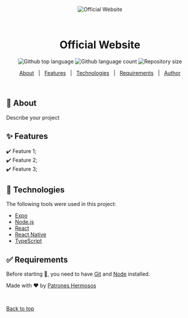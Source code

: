 <div align="center" id="top"> 
  <img src="./.github/app.gif" alt="Official Website" />

  &#xa0;

  <!-- <a href="https://officialwebsite.netlify.app">Demo</a> -->
</div>

<h1 align="center">Official Website</h1>

<p align="center">
  <img alt="Github top language" src="https://img.shields.io/github/languages/top/patroneshermosos-oficial/official-website?color=56BEB8">

  <img alt="Github language count" src="https://img.shields.io/github/languages/count/patroneshermosos-oficial/official-website?color=56BEB8">

  <img alt="Repository size" src="https://img.shields.io/github/repo-size/patroneshermosos-oficial/official-website?color=56BEB8">

  <!-- <img alt="Github issues" src="https://img.shields.io/github/issues/patroneshermosos-oficial/official-website?color=56BEB8" /> -->

  <!-- <img alt="Github forks" src="https://img.shields.io/github/forks/patroneshermosos-oficial/official-website?color=56BEB8" /> -->

  <!-- <img alt="Github stars" src="https://img.shields.io/github/stars/patroneshermosos-oficial/official-website?color=56BEB8" /> -->
</p>

<!-- Status -->

<!-- <h4 align="center"> 
	🚧  Official Website 🚀 Under construction...  🚧
</h4> 

<hr> -->

<p align="center">
  <a href="#dart-about">About</a> &#xa0; | &#xa0; 
  <a href="#sparkles-features">Features</a> &#xa0; | &#xa0;
  <a href="#rocket-technologies">Technologies</a> &#xa0; | &#xa0;
  <a href="#white_check_mark-requirements">Requirements</a> &#xa0; | &#xa0;
  <a href="https://github.com/patroneshermosos-oficial" target="_blank">Author</a>
</p>

<br>

## :dart: About ##

Describe your project

## :sparkles: Features ##

:heavy_check_mark: Feature 1;\
:heavy_check_mark: Feature 2;\
:heavy_check_mark: Feature 3;

## :rocket: Technologies ##

The following tools were used in this project:

- [Expo](https://expo.io/)
- [Node.js](https://nodejs.org/en/)
- [React](https://pt-br.reactjs.org/)
- [React Native](https://reactnative.dev/)
- [TypeScript](https://www.typescriptlang.org/)

## :white_check_mark: Requirements ##

Before starting :checkered_flag:, you need to have [Git](https://git-scm.com) and [Node](https://nodejs.org/en/) installed.



Made with :heart: by <a href="https://github.com/patroneshermosos-oficial" target="_blank"> Patrones Hermosos </a>

&#xa0;

<a href="#top">Back to top</a>
